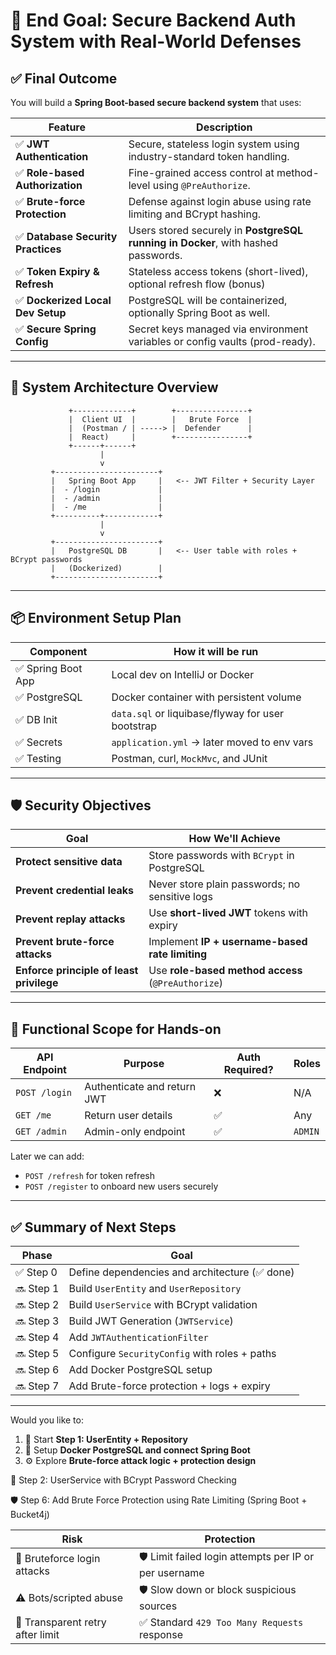 # 🎯 End Goal: Secure Backend Auth System with Real-World Defenses

## ✅ Final Outcome

You will build a **Spring Boot-based secure backend system** that uses:

| Feature                           | Description                                                                       |
| --------------------------------- | --------------------------------------------------------------------------------- |
| ✅ **JWT Authentication**          | Secure, stateless login system using industry-standard token handling.            |
| ✅ **Role-based Authorization**    | Fine-grained access control at method-level using `@PreAuthorize`.                |
| ✅ **Brute-force Protection**      | Defense against login abuse using rate limiting and BCrypt hashing.               |
| ✅ **Database Security Practices** | Users stored securely in **PostgreSQL running in Docker**, with hashed passwords. |
| ✅ **Token Expiry & Refresh**      | Stateless access tokens (short-lived), optional refresh flow (bonus)              |
| ✅ **Dockerized Local Dev Setup**  | PostgreSQL will be containerized, optionally Spring Boot as well.                 |
| ✅ **Secure Spring Config**        | Secret keys managed via environment variables or config vaults (prod-ready).      |

---

## 🧱 System Architecture Overview

```text
             +-------------+        +----------------+
             |  Client UI  |        |   Brute Force  |
             |  (Postman / | -----> |  Defender      |
             |  React)     |        +----------------+
             +------+------+       
                    |
                    v
         +-----------------------+
         |   Spring Boot App     |   <-- JWT Filter + Security Layer
         |  - /login             |
         |  - /admin             |
         |  - /me                |
         +----------+------------+
                    |
                    v
         +-----------------------+
         |   PostgreSQL DB       |   <-- User table with roles + BCrypt passwords
         |   (Dockerized)        |
         +-----------------------+
```

---

## 📦 Environment Setup Plan

| Component         | How it will be run                                |
| ----------------- | ------------------------------------------------- |
| ✅ Spring Boot App | Local dev on IntelliJ or Docker                   |
| ✅ PostgreSQL      | Docker container with persistent volume           |
| ✅ DB Init         | `data.sql` or liquibase/flyway for user bootstrap |
| ✅ Secrets         | `application.yml` → later moved to env vars       |
| ✅ Testing         | Postman, curl, `MockMvc`, and JUnit               |

---

## 🛡️ Security Objectives

| Goal                                     | How We'll Achieve                                  |
| ---------------------------------------- | -------------------------------------------------- |
| **Protect sensitive data**               | Store passwords with `BCrypt` in PostgreSQL        |
| **Prevent credential leaks**             | Never store plain passwords; no sensitive logs     |
| **Prevent replay attacks**               | Use **short-lived JWT** tokens with expiry         |
| **Prevent brute-force attacks**          | Implement **IP + username-based rate limiting**    |
| **Enforce principle of least privilege** | Use **role-based method access** (`@PreAuthorize`) |

---
## 🧪 Functional Scope for Hands-on

| API Endpoint  | Purpose                     | Auth Required? | Roles   |
| ------------- | --------------------------- | -------------- | ------- |
| `POST /login` | Authenticate and return JWT | ❌              | N/A     |
| `GET /me`     | Return user details         | ✅              | Any     |
| `GET /admin`  | Admin-only endpoint         | ✅              | `ADMIN` |

Later we can add:

* `POST /refresh` for token refresh
* `POST /register` to onboard new users securely

---

## ✅ Summary of Next Steps

| Phase     | Goal                                          |
| --------- | --------------------------------------------- |
| ✅ Step 0  | Define dependencies and architecture (✅ done) |
| 🔜 Step 1 | Build `UserEntity` and `UserRepository`       |
| 🔜 Step 2 | Build `UserService` with BCrypt validation    |
| 🔜 Step 3 | Build JWT Generation (`JWTService`)           |
| 🔜 Step 4 | Add `JWTAuthenticationFilter`                 |
| 🔜 Step 5 | Configure `SecurityConfig` with roles + paths |
| 🔜 Step 6 | Add Docker PostgreSQL setup                   |
| 🔜 Step 7 | Add Brute-force protection + logs + expiry    |

---

Would you like to:

1. 🔨 Start **Step 1: UserEntity + Repository**
2. 🐳 Setup **Docker PostgreSQL and connect Spring Boot**
3. ⚙️ Explore **Brute-force attack logic + protection design**

🔐 Step 2: UserService with BCrypt Password Checking


🛡️ Step 6: Add Brute Force Protection using Rate Limiting (Spring Boot + Bucket4j)

| Risk                             | Protection                                             |
| -------------------------------- | ------------------------------------------------------ |
| 🚨 Bruteforce login attacks      | 🛡️ Limit failed login attempts per IP or per username |
| ⚠️ Bots/scripted abuse           | 🛡️ Slow down or block suspicious sources              |
| 🧪 Transparent retry after limit | ✅ Standard `429 Too Many Requests` response            |


